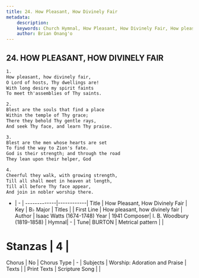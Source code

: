 ```yaml
---
title: 24. How Pleasant, How Divinely Fair
metadata:
    description: 
    keywords: Church Hymnal, How Pleasant, How Divinely Fair, How pleasant, how divinely fair, 
    author: Brian Onang'o
---
```



## 24. HOW PLEASANT, HOW DIVINELY FAIR

```txt
1.
How pleasant, how divinely fair, 
O Lord of hosts, Thy dwellings are! 
With long desire my spirit faints 
To meet th'assemblies of Thy saints. 

2.
Blest are the souls that find a place 
Within the temple of Thy grace; 
There they behold Thy gentle rays, 
And seek Thy face, and learn Thy praise. 

3.
Blest are the men whose hearts are set 
To find the way to Zion's fate. 
God is their strength; and through the road 
They lean upon their helper, God 

4.
Cheerful they walk, with growing strength, 
Till all shall meet in heaven at length, 
Till all before Thy face appear, 
And join in nobler worship there.

```

- |   -  |
-------------|------------|
Title | How Pleasant, How Divinely Fair |
Key | B♭ Major |
Titles |  |
First Line | How pleasant, how divinely fair |
Author | Isaac Watts (1674-1748)
Year | 1941
Composer| I. B. Woodbury (1819-1858) |
Hymnal|  - |
Tune| BURTON |
Metrical pattern | |
# Stanzas | 4 |
Chorus | No |
Chorus Type | - |
Subjects | Worship: Adoration and Praise |
Texts |  |
Print Texts | 
Scripture Song |  |
  
